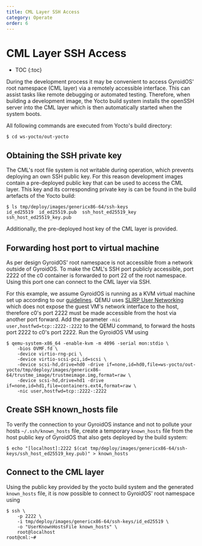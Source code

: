 ```yaml
---
title: CML Layer SSH Access
category: Operate
order: 6
---
```



# CML Layer SSH Access

- TOC
{:toc}

During the development process it may be convenient to access GyroidOS' root
namespace (CML layer) via a remotely accessible interface. This can assist tasks
like remote debugging or automated testing. Therefore, when building a
development image, the Yocto build system installs the openSSH server into the
CML layer which is then automatically started when the system boots.

All following commands are executed from Yocto's build directory:
```
$ cd ws-yocto/out-yocto
```

## Obtaining the SSH private key
The CML's root file system is not writable during operation, which prevents 
deploying an own SSH public key. For this reason development images contain a
pre-deployed public key that can be used to access the CML layer. This key and
its corresponding private key is can be found in the build artefacts of the
Yocto build:
```
$ ls tmp/deploy/images/genericx86-64/ssh-keys
id_ed25519  id_ed25519.pub  ssh_host_ed25519_key  ssh_host_ed25519_key.pub
```
Additionally, the pre-deployed host key of the CML layer is provided.

## Forwarding host port to virtual machine
As per design GyroidOS' root namespace is not accessible from a network outside
of GyroidOS. To make the CML's SSH port publicly accessible, port 2222 of the c0
container is forwarded to port 22 of the root namespace. Using this port one can
connect to the CML layer via SSH.

For this example, we assume GyroidOS is running as a KVM virtual machine set up
according to our [guidelines](/deploy/qemu). QEMU uses
[SLIRP User Networking](https://wiki.qemu.org/Documentation/Networking#User_Networking_(SLIRP))
which does not expose the guest VM's network interface to the host, therefore
c0's port 2222 must be made accessible from the host via another port forward.
Add the parameter `-nic user,hostfwd=tcp::2222-:2222` to the QEMU command, to
forward the hosts port 2222 to c0's port 2222. Run the GyroidOS VM using
```
$ qemu-system-x86_64 -enable-kvm -m 4096 -serial mon:stdio \
    -bios OVMF.fd \
    -device virtio-rng-pci \
    -device virtio-scsi-pci,id=scsi \
    -device scsi-hd,drive=hd0 -drive if=none,id=hd0,file=ws-yocto/out-yocto/tmp/deploy/images/genericx86-64/trustme_image/trustmeimage.img,format=raw \
    -device scsi-hd,drive=hd1 -drive if=none,id=hd1,file=containers.ext4,format=raw \
    -nic user,hostfwd=tcp::2222-:2222
```

## Create SSH known_hosts file
To verify the connection to your GyroidOS instance and not to pollute your hosts
`~/.ssh/known_hosts` file, create a temporary `known_hosts` file from the host
public key of GyroidOS that also gets deployed by the build system:
```
$ echo "[localhost]:2222 $(cat tmp/deploy/images/genericx86-64/ssh-keys/ssh_host_ed25519_key.pub)" > known_hosts
```

## Connect to the CML layer
Using the public key provided by the yocto build system and the generated
`known_hosts` file, it is now possible to connect to GyroidOS' root namespace 
using
```
$ ssh \
    -p 2222 \
    -i tmp/deploy/images/genericx86-64/ssh-keys/id_ed25519 \
    -o "UserKnownHostsFile known_hosts" \
    root@localhost
root@cml:~#
```

